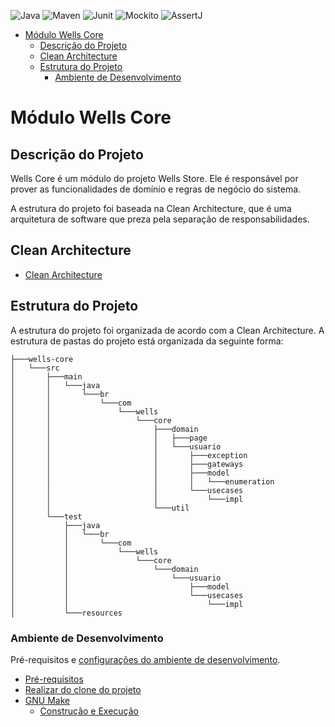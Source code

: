 ![Java](https://img.shields.io/badge/java-%23ED8B00.svg?style=for-the-badge&logo=openjdk&logoColor=white)
![Maven](https://img.shields.io/badge/maven-%23C71A36.svg?style=for-the-badge&logo=apache-maven&logoColor=white)
![Junit](https://img.shields.io/badge/junit-%23F7DF1E.svg?style=for-the-badge&logo=junit5&logoColor=black)
![Mockito](https://img.shields.io/badge/mockito-%23DA5B0B.svg?style=for-the-badge&logo=mockito&logoColor=white)
![AssertJ](https://img.shields.io/badge/assertj-%23F7DF1E.svg?style=for-the-badge&logo=java&logoColor=black)

- [Módulo Wells Core](#módulo-wells-core)
  - [Descrição do Projeto](#descrição-do-projeto)
  - [Clean Architecture](#clean-architecture)
  - [Estrutura do Projeto](#estrutura-do-projeto)
    - [Ambiente de Desenvolvimento](#ambiente-de-desenvolvimento)

# Módulo Wells Core

## Descrição do Projeto

Wells Core é um módulo do projeto Wells Store. Ele é responsável por prover as funcionalidades de domínio e regras de negócio do sistema.

A estrutura do projeto foi baseada na Clean Architecture, que é uma arquitetura de software que preza pela separação de responsabilidades.

## Clean Architecture

- [Clean Architecture](../README.md#clean-architecture)

## Estrutura do Projeto

A estrutura do projeto foi organizada de acordo com a Clean Architecture. A estrutura de pastas do projeto está organizada da seguinte forma:

```plaintext
├───wells-core
│   └───src
│       ├───main
│       │   └───java
│       │       └───br
│       │           └───com
│       │               └───wells
│       │                   └───core
│       │                       ├───domain
│       │                       │   ├───page
│       │                       │   └───usuario
│       │                       │       ├───exception
│       │                       │       ├───gateways
│       │                       │       ├───model
│       │                       │       │   └───enumeration
│       │                       │       └───usecases
│       │                       │           └───impl
│       │                       └───util
│       └───test
│           ├───java
│           │   └───br
│           │       └───com
│           │           └───wells
│           │               └───core
│           │                   └───domain
│           │                       └───usuario
│           │                           ├───model
│           │                           └───usecases
│           │                               └───impl
│           └───resources
```

### Ambiente de Desenvolvimento

Pré-requisitos e [configurações do ambiente de desenvolvimento](../README.md#configuração-do-ambiente-de-desenvolvimento).

- [Pré-requisitos](../README.md#pré-requisitos)
- [Realizar do clone do projeto](../README.md#realizar-do-clone-do-projeto)
- [GNU Make](../README.md#gnu-make)
  - [Construção e Execução](../README.md#construção-e-execução)